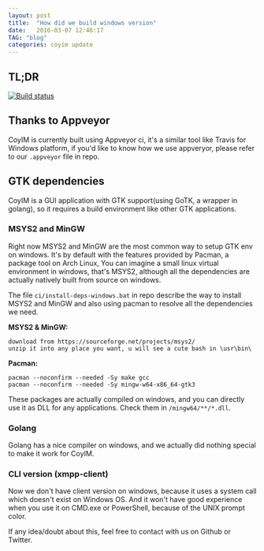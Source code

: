 ```yaml
---
layout: post
title:  "How did we build windows version"
date:   2016-03-07 12:46:17
TAG: "blog"
categories: coyim update
---
```


## TL;DR

[![Build status](https://ci.appveyor.com/api/projects/status/hcmdu0qtlcljq19v?svg=true)](https://ci.appveyor.com/project/tcz001/coyim)

## Thanks to Appveyor

CoyIM is currently built using Appveyor ci, it's a similar tool like Travis for Windows platform, if you'd like to know how we use appveryor, please refer to our `.appveyor` file in repo.

## GTK dependencies

CoyIM is a GUI application with GTK support(using GoTK, a wrapper in golang), so it requires a build environment like other GTK applications.

### MSYS2 and MinGW

Right now MSYS2 and MinGW are the most common way to setup GTK env on windows.
It's by default with the features provided by Pacman, a package tool on Arch Linux,
You can imagine a small linux virtual environment in windows, that's MSYS2, although
all the dependencies are actually natively built from source on windows.

The file `ci/install-deps-windows.bat` in repo describe the way to install MSYS2 and MinGW
and also using pacman to resolve all the dependencies we need.

**MSYS2 & MinGW:**

    download from https://sourceforge.net/projects/msys2/
    unzip it into any place you want, u will see a cute bash in \usr\bin\

**Pacman:**

	pacman --noconfirm --needed -Sy make gcc
	pacman --noconfirm --needed -Sy mingw-w64-x86_64-gtk3

These packages are actually compiled on windows, and you can directly use it as DLL for any applications.
Check them in `/mingw64/**/*.dll`.

### Golang

Golang has a nice compiler on windows, and we actually did nothing special to make it work for CoyIM.

### CLI version (xmpp-client)

Now we don't have client version on windows, because it uses a system call which doesn't exist on Windows OS.
And it won't have good experience when you use it on CMD.exe or PowerShell, because of the UNIX prompt color.

If any idea/doubt about this, feel free to contact with us on Github or Twitter.
